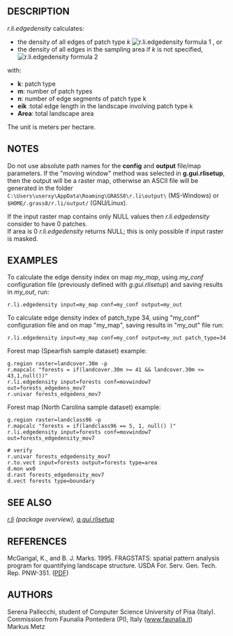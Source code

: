 ## DESCRIPTION

*r.li.edgedensity* calculates:

- the density of all edges of patch type *k* ![r.li.edgedensity formula
  1](r_li_edgedensity_formula_1.png) , or
- the density of all edges in the sampling area if *k* is not specified,
  ![r.li.edgedensity formula 2](r_li_edgedensity_formula_2.png)

with:

- **k**: patch type
- **m**: number of patch types
- **n**: number of edge segments of patch type k
- **e<span class="small"><span class="small">ik</span></span>** :total
  edge length in the landscape involving patch type k
- **Area**: total landscape area

The unit is meters per hectare.

## NOTES

Do not use absolute path names for the **config** and **output**
file/map parameters. If the "moving window" method was selected in
**g.gui.rlisetup**, then the output will be a raster map, otherwise an
ASCII file will be generated in the folder
`C:\Users\userxy\AppData\Roaming\GRASS8\r.li\output\` (MS-Windows) or
`$HOME/.grass8/r.li/output/` (GNU/Linux).

If the input raster map contains only NULL values then
*r.li.edgedensity* consider to have 0 patches.  
If area is 0 *r.li.edgedensity* returns NULL; this is only possible if
input raster is masked.

## EXAMPLES

To calculate the edge density index on map *my_map*, using *my_conf*
configuration file (previously defined with *g.gui.rlisetup*) and saving
results in *my_out*, run:

```shell
r.li.edgedensity input=my_map conf=my_conf output=my_out
```

To calculate edge density index of patch_type 34, using "my_conf"
configuration file and on map "my_map", saving results in "my_out" file
run:  

```shell
r.li.edgedensity input=my_map conf=my_conf output=my_out patch_type=34
```

Forest map (Spearfish sample dataset) example:

```shell
g.region raster=landcover.30m -p
r.mapcalc "forests = if(landcover.30m >= 41 && landcover.30m <= 43,1,null())"
r.li.edgedensity input=forests conf=movwindow7 out=forests_edgedens_mov7
r.univar forests_edgedens_mov7
```

Forest map (North Carolina sample dataset) example:

```shell
g.region raster=landclass96 -p
r.mapcalc "forests = if(landclass96 == 5, 1, null() )"
r.li.edgedensity input=forests conf=movwindow7 out=forests_edgedensity_mov7

# verify
r.univar forests_edgedensity_mov7
r.to.vect input=forests output=forests type=area
d.mon wx0
d.rast forests_edgedensity_mov7
d.vect forests type=boundary
```

## SEE ALSO

*[r.li](r.li.md) (package overview),
[g.gui.rlisetup](g.gui.rlisetup.md)*

## REFERENCES

McGarigal, K., and B. J. Marks. 1995. FRAGSTATS: spatial pattern
analysis program for quantifying landscape structure. USDA For. Serv.
Gen. Tech. Rep. PNW-351. ([PDF](https://doi.org/10.2737/PNW-GTR-351))

## AUTHORS

Serena Pallecchi, student of Computer Science University of Pisa
(Italy).  
Commission from Faunalia Pontedera (PI), Italy (www.faunalia.it)  
Markus Metz
